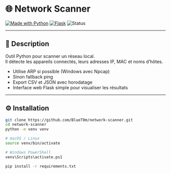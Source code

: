 # 🌐 Network Scanner

[![Made with Python](https://img.shields.io/badge/Made%20with-Python-blue?logo=python)](https://www.python.org/)
[![Flask](https://img.shields.io/badge/Framework-Flask-lightgrey?logo=flask)](https://flask.palletsprojects.com/)
![Status](https://img.shields.io/badge/Status-Active-success)

---

## 🧩 Description

Outil Python pour scanner un réseau local.  
Il détecte les appareils connectés, leurs adresses IP, MAC et noms d’hôtes.  
- Utilise ARP si possible (Windows avec Npcap)  
- Sinon fallback ping  
- Export CSV et JSON avec horodatage  
- Interface web Flask simple pour visualiser les résultats

---

## ⚙️ Installation

```bash
git clone https://github.com/BlueT0m/network-scanner.git
cd network-scanner
python -m venv venv

# macOS / Linux
source venv/bin/activate

# Windows PowerShell
venv\Scripts\activate.ps1

pip install -r requirements.txt

